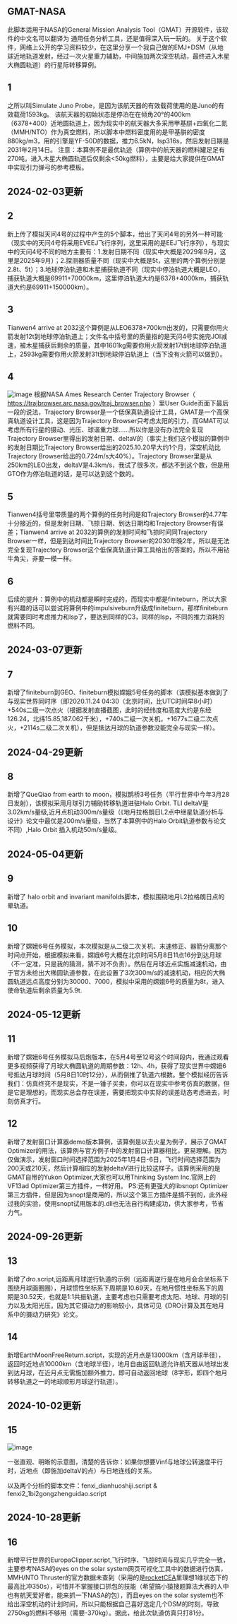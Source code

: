 ## GMAT-NASA
此脚本适用于NASA的General Mission Analysis Tool（GMAT）开源软件，该软件的中文名可以翻译为 通用任务分析工具，还是值得深入玩一玩的。
关于这个软件，网络上公开的学习资料较少，在这里分享一个我自己做的EMJ+DSM（从地球近地轨道发射，经过一次火星重力辅助，中间施加两次深空机动，最终进入木星大椭圆轨道）的行星际转移算例。

## 1

之所以叫Simulate Juno Probe，是因为该航天器的有效载荷使用的是Juno的有效载荷1593kg。
该航天器的初始状态是停泊在在倾角20°的400km（6378+400）近地圆轨道上，因为现实中的航天器大多采用甲基肼+四氧化二氮（MMH/NTO）作为真空燃料，所以脚本中燃料密度用的是甲基肼的密度880kg/m3，用的引擎是YF-50D的数据，推力6.5kN，Isp316s，然后发射日期是2031年2月14日。
注意：本算例不是最优轨迹（算例中的航天器的燃料罐足足有270吨，进入木星大椭圆轨道后仅剩余<50kg燃料），主要是给大家提供在GMAT中实现引力弹弓的参考模板。



## 2024-02-03更新

## 2

新上传了模拟天问4号的过程中产生的5个脚本，给出了天问4号的另外一种可能（现实中的天问4号将采用EVEEJ飞行序列，这里采用的是EEJ飞行序列），与现实中的天问4号不同的地方主要有：1.发射日期不同（现实中大概是2029年9月，这里是2025年9月）；2.探测器质量不同（现实中大概是5t，这里的两个算例分别是2.8t、5t）；3.地球停泊轨道和木星捕获轨道不同（现实中停泊轨道大概是LEO，捕获轨道大概是69911+70000km，这里停泊轨道大约是6378+4000km，捕获轨道大约是69911+150000km）。

## 3

Tianwen4 arrive at 2032这个算例是从LEO6378+700km出发的，只需要你用火箭发射12t到地球停泊轨道上；文件名中括号里的质量指的是天问4号实施完JOI减速，被木星捕获后剩余的质量，其中1601kg需要你用火箭发射17t到地球停泊轨道上，2593kg需要你用火箭发射31t到地球停泊轨道上（当下没有火箭可以做到）。

## 4

![image](https://github.com/Quantum-dogdog/GMAT-NASA/blob/main/eej.jpg)
根据NASA Ames Research Center Trajectory Browser（ https://trajbrowser.arc.nasa.gov/traj_browser.php ）里User Guide页面下最后一段的说法，Trajectory Browser是一个低保真轨道设计工具，GMAT是一个高保真轨道设计工具，这是因为Trajectory Browser只考虑太阳的引力，而GMAT可以考虑所有行星的摄动、光压、球谐重力球......所以你是没有办法完全复现Trajectory Browser里得出的发射日期、deltaV的（事实上我们这个模拟的算例中的发射日期比Trajectory Browser给出的2025.10.20早大约1个月，深空机动比Trajectory Browser给出的0.724m/s大40%）。Trajectory Browser里是从250km的LEO出发，deltaV是4.3km/s，我试了很多次，都达不到这个数，但是用GTO作为停泊轨道的话，是可以达到这个数的。

## 5

Tianwen4括号里带质量的两个算例的任务时间是和Trajectory Browser的4.77年十分接近的，但是发射日期、飞掠日期、到达日期均和Trajectory Browser有误差；Tianwen4 arrive at 2032的算例的发射时间和飞掠时间同Trajectory Browser一样，但是到达时间比Trajectory Browser的2030年晚2年，所以是无法完全复现Trajectory Browser这个低保真轨道计算工具给出的答案的，所以不用钻牛角尖，非要一模一样。

## 6

后续的提升：算例中的机动都是瞬时完成的，而现实中都是finiteburn，所以大家有兴趣的话可以尝试将算例中的impulsiveburn升级成finiteburn，那样finiteburn就需要同时考虑推力和Isp了，要达到同样的C3，同样的Isp，不同的推力消耗的燃料不同。


## 2024-03-07更新

## 7

新增了finiteburn到GEO、finiteburn模拟嫦娥5号任务的脚本（该模拟基本做到了与现实世界同时序（即2020.11.24 04:30（北京时间，比UTC时间早8小时）+540s二级一次点火（根据发射直播截图，此时的经纬度和高度大约是东经126.24，北纬15.85,187.062千米），+740s二级一次关机，+1677s二级二次点火，+2114s二级二次关机），但是抵达月球的轨道参数没能完全与现实一样）。

## 2024-04-29更新

## 8

新增了QueQiao from earth to moon，模拟鹊桥3号任务（平行世界中今年3月28日发射），该模拟采用月球引力辅助转移轨道进驻Halo Orbit. TLI deltaV是3.02km/s量级,近月点机动300m/s量级（《地月拉格朗日L2点中继星轨道分析与设计》论文中最优是200m/s量级，当然了本算例中的Halo Orbit轨道参数与论文不同）,Halo Orbit 插入机动50m/s量级。


## 2024-05-04更新

## 9

新增了 halo orbit and invariant manifolds脚本，模拟围绕地月L2拉格朗日点的晕轨道。

## 10

新增了嫦娥6号任务模拟，本次模拟是从二级二次关机、末速修正、器箭分离那个时间点开始，根据模拟来看，嫦娥6号大概在北京时间5月8日11点16分到达月球（不一定准，只是我的猜测，猜不对不负责）。然后在月球近点实施减速机动，由于官方未给出大椭圆轨道参数，在此设置了3次300m/s的减速机动，相应的大椭圆轨道远点高度分别为30000、7000，模拟中采用的嫦娥6号的质量为8t，进入使命轨道后剩余质量为5.9t.



## 2024-05-12更新

## 11

新增了嫦娥6号任务模拟马后炮版本，在5月4号至12号这个时间段内，我通过观看更多视频获得了月球大椭圆轨道的周期参数：12h、4h，获得了现实世界中嫦娥6号抵达月球时间（5月8日10时12分），从而倒推了轨道六根数。整个模拟经历告诉我们：仿真终究不是现实，不是一锤子买卖，你可以在现实中参考仿真的数据，但是它是理想的，而现实总会存在误差，需要把现实中实际的误差动态考虑进去，时刻仿真才行。

## 12

新增了发射窗口计算器demo版本算例，该算例是以去火星为例子，展示了GMAT Optimizer的用法，该算例与官方例子中的发射窗口计算器相比，更易理解。因为仅做演示，发射窗口时间选择范围为2025年1月4日-6日，飞行时间选择范围为200天或210天，然后计算相应的发射deltaV进行比较这样子。该算例采用的是GMAT自带的Yukon Optimizer,大家也可以用Thinking System Inc.官网上的VF13ad Optimizer第三方插件，一样好用。
PS:还有更强大的libsnopt Optimizer第三方插件，但是因为snopt是商用的，所以这个第三方插件是搞不到的，此外经过我的实验，使用snopt试用版本的.dll也无法自行构建成功，供大家参考，节省力气。

## 2024-09-26更新

## 13

新增了dro.script,远距离月球逆行轨道的示例（远距离逆行是在地月会合坐标系下围绕月球画圈圈），月球惯性坐标系下周期是10.69天，在地月惯性坐标系下的周期是30.52天，也就是1:1共振轨道，主要考虑也只需要考虑太阳、地球、月球的引力以及太阳光压，因为其它摄动力的影响较小，具体可见《DRO计算及其在地月系中的摄动力研究》论文。

## 14

新增EarthMoonFreeReturn.script，实现的近月点是13000km（含月球半径），返回时近地点10000km（含地球半径），地月自由返回轨道允许航天器从地球出发到达月球，在近月点无需施加额外推力，即可自动返回地球（8字形，即四个地月转移轨道之一的地球顺形月球逆行轨道）。

## 2024-10-02更新

## 15

![image](https://github.com/Quantum-dogdog/GMAT-NASA/blob/main/periapsis%20's%20location.png)

一张直观、明晰的示意图，清楚的告诉你：如果你想要Vinf与地球公转速度平行时，近地点（即施加deltaV的点）与日地连线的关系。

以及两个分析的脚本文件：fenxi_dianhuoshiji.script & fenxi2_1bi2gongzhenguidao.script


## 2024-10-28更新

## 16

新增平行世界的EuropaClipper.script,飞行时序、飞掠时间与现实几乎完全一致，主要参考NASA的eyes on the solar system网页可视化工具中的数据进行仿真，MMH/NTO Thruster的官方数据未查到（采用的是[rocketCEA](https://github.com/sonofeft/RocketCEA)里理想1维状态下的最高比冲350s），可惜并不掌握接口抓包的技能（希望搞小猿搜题算法大赛的人中也有航天爱好者，能来抓一下NASA的包），而且eyes on the solar system也不给出深空机动的计划时间，所以只能根据自己喜好选定几个DSM的时刻，导致2750kg的燃料不够用（需要-370kg）。据此，给此次轨道仿真只打81分。

